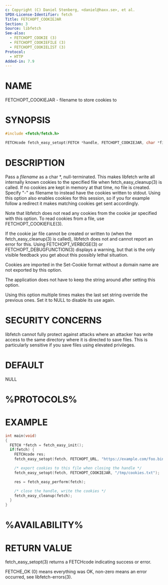 ```yaml
---
c: Copyright (C) Daniel Stenberg, <daniel@haxx.se>, et al.
SPDX-License-Identifier: fetch
Title: FETCHOPT_COOKIEJAR
Section: 3
Source: libfetch
See-also:
  - FETCHOPT_COOKIE (3)
  - FETCHOPT_COOKIEFILE (3)
  - FETCHOPT_COOKIELIST (3)
Protocol:
  - HTTP
Added-in: 7.9
---
```


# NAME

FETCHOPT_COOKIEJAR - filename to store cookies to

# SYNOPSIS

~~~c
#include <fetch/fetch.h>

FETCHcode fetch_easy_setopt(FETCH *handle, FETCHOPT_COOKIEJAR, char *filename);
~~~

# DESCRIPTION

Pass a *filename* as a char *, null-terminated. This makes libfetch write all
internally known cookies to the specified file when fetch_easy_cleanup(3) is
called. If no cookies are kept in memory at that time, no file is created.
Specify "-" as filename to instead have the cookies written to stdout. Using
this option also enables cookies for this session, so if you for example
follow a redirect it makes matching cookies get sent accordingly.

Note that libfetch does not read any cookies from the cookie jar specified with
this option. To read cookies from a file, use FETCHOPT_COOKIEFILE(3).

If the cookie jar file cannot be created or written to (when the
fetch_easy_cleanup(3) is called), libfetch does not and cannot report an error
for this. Using FETCHOPT_VERBOSE(3) or FETCHOPT_DEBUGFUNCTION(3) displays a
warning, but that is the only visible feedback you get about this possibly
lethal situation.

Cookies are imported in the Set-Cookie format without a domain name are not
exported by this option.

The application does not have to keep the string around after setting this
option.

Using this option multiple times makes the last set string override the
previous ones. Set it to NULL to disable its use again.

# SECURITY CONCERNS

libfetch cannot fully protect against attacks where an attacker has write
access to the same directory where it is directed to save files. This is
particularly sensitive if you save files using elevated privileges.

# DEFAULT

NULL

# %PROTOCOLS%

# EXAMPLE

~~~c
int main(void)
{
  FETCH *fetch = fetch_easy_init();
  if(fetch) {
    FETCHcode res;
    fetch_easy_setopt(fetch, FETCHOPT_URL, "https://example.com/foo.bin");

    /* export cookies to this file when closing the handle */
    fetch_easy_setopt(fetch, FETCHOPT_COOKIEJAR, "/tmp/cookies.txt");

    res = fetch_easy_perform(fetch);

    /* close the handle, write the cookies */
    fetch_easy_cleanup(fetch);
  }
}
~~~

# %AVAILABILITY%

# RETURN VALUE

fetch_easy_setopt(3) returns a FETCHcode indicating success or error.

FETCHE_OK (0) means everything was OK, non-zero means an error occurred, see
libfetch-errors(3).
